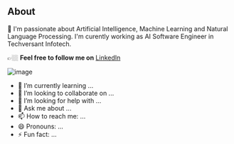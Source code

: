 
## About

🔭 I'm passionate about Artificial Intelligence, Machine Learning and Natural Language Processing. I'm curently working as AI Software Engineer in Techversant Infotech.

👉🏼 **Feel free to follow me on** [LinkedIn](https://www.linkedin.com/in/sreerag-radhakrishnan-599036130/)



  ![image](https://user-images.githubusercontent.com/31788971/209634772-4a1329f5-2dad-4ae2-ac72-b2a6ade7b7a4.png)


         

- 🌱 I’m currently learning ...
- 👯 I’m looking to collaborate on ...
- 🤔 I’m looking for help with ...
- 💬 Ask me about ...
- 📫 How to reach me: ...
- 😄 Pronouns: ...
- ⚡ Fun fact: ...
